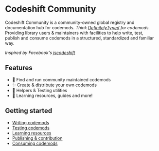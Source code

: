 # Codeshift Community

Codeshift Community is a community-owned global registry and documentation hub for codemods. _Think [DefinitelyTyped](https://github.com/DefinitelyTyped/DefinitelyTyped) for codemods._ Providing library users & maintainers with facilities to help write, test, publish and consume codemods in a structured, standardized and familiar way.

_Inspired by Facebook's [jscodeshift](https://github.com/facebook/jscodeshift)_

## Features

- 🔭 Find and run community maintained codemods
- ✨ Create & distribute your own codemods
- 🤖 Helpers & Testing utilities
- 📖 Learning resources, guides and more!

## Getting started

- [Writing codemods](docs/authoring)
- [Testing codemods](docs/testing)
- [Learning resources](docs/your-first-codemod)
- [Publishing & contribution](docs/contribution)
- [Consuming codemods](docs/consuming)
